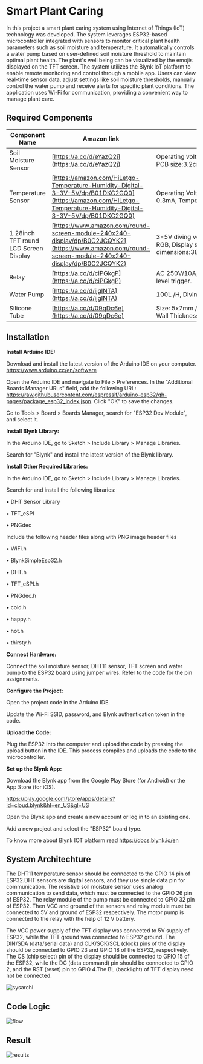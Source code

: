 
# Smart Plant Caring

In this project a smart plant caring system using Internet of Things (IoT) technology was developed. The system leverages ESP32-based microcontroller integrated with sensors to monitor critical plant health parameters such as soil moisture and temperature. It automatically controls a water pump based on user-defined soil moisture threshold to maintain optimal plant health. The plant's well being can be visualized by the emojis displayed on the TFT screen.
The system utilizes the Blynk IoT platform to enable remote monitoring and control through a mobile app. Users can view real-time sensor data, adjust settings like soil moisture thresholds, manually control the water pump  and receive alerts for specific plant conditions. The application uses Wi-Fi for communication, providing a convenient way to manage plant care.

## Required Components

| Component Name | Amazon link | Specifications |
| --- | --- | --- |
| Soil Moisture Sensor | [https://a.co/d/eYazQ2j](https://a.co/d/eYazQ2j) | Operating voltage 3.3V-5V, Operating Current: 15mA, PCB size:3.2cm*1.4m, weight:7g. |
| Temperature Sensor | [https://amazon.com/HiLetgo-Temperature-Humidity-Digital-3-3V-5V/dp/B01DKC2GQ0](https://amazon.com/HiLetgo-Temperature-Humidity-Digital-3-3V-5V/dp/B01DKC2GQ0) | Operating Voltage: 3.5V to 5.5V, Operating current: 0.3mA, Temperature Range: 0°C to 50°C |
| 1.28inch TFT round LCD Screen Display | [https://www.amazon.com/round-screen-module-240x240-display/dp/B0C2JCQYK2](https://www.amazon.com/round-screen-module-240x240-display/dp/B0C2JCQYK2) | 3-5V diving voltage, Interface mode: SPI;Color: full color RGB, Display size: 32.4mmx32.4mm;Overall dimensions:38mmx45.5mmx3.2mm,Resolution:240x240 |
| Relay | [https://a.co/d/ciPGkgP](https://a.co/d/ciPGkgP) | AC 250V/10A, DC 30V/10A. trigger current 5mA. Two level trigger. |
| Water Pump | [https://a.co/d/ijglNTA](https://a.co/d/ijglNTA) | 100L /H, Diving Type, working voltage:12V DC. |
| Silicone Tube | [https://a.co/d/09qDc6e](https://a.co/d/09qDc6e) | Size: 5x7mm / 0.2"x0.28"(IDxOD); Length: 1M(3.3'); Wall Thickness: 1mm(0.04") |


## Installation

**Install Arduino IDE:**

Download and install the latest version of the Arduino IDE on your computer. https://www.arduino.cc/en/software

Open the Arduino IDE and navigate to File > Preferences.
In the "Additional Boards Manager URLs" field, add the following URL: https://raw.githubusercontent.com/espressif/arduino-esp32/gh-pages/package_esp32_index.json.
Click "OK" to save the changes.

Go to Tools > Board > Boards Manager, search for "ESP32 Dev Module", and select it.

**Install Blynk Library:**

In the Arduino IDE, go to Sketch > Include Library > Manage Libraries.

Search for "Blynk" and install the latest version of the Blynk library.

**Install Other Required Libraries:**

In the Arduino IDE, go to Sketch > Include Library > Manage Libraries.

Search for and install the following libraries:

•	DHT Sensor Library

•	TFT_eSPI

•	PNGdec

Include the following header files along with PNG image header files

•	WiFi.h

•	BlynkSimpleEsp32.h

•	DHT.h

•	TFT_eSPI.h

•	PNGdec.h

•	cold.h

•	happy.h

•	hot.h

•	thirsty.h

**Connect Hardware:**

Connect the soil moisture sensor, DHT11 sensor, TFT screen and water pump to the ESP32 board using jumper wires.
Refer to the code for the pin assignments.

**Configure the Project:**

Open the project code in the Arduino IDE.

Update the Wi-Fi SSID, password, and Blynk authentication token in the code.

**Upload the Code:**

Plug the ESP32 into the computer and upload the code by pressing the upload button in the IDE. This process compiles and uploads the code to the microcontroller.

**Set up the Blynk App:**

Download the Blynk app from the Google Play Store (for Android) or the App Store (for iOS).

https://play.google.com/store/apps/details?id=cloud.blynk&hl=en_US&gl=US

Open the Blynk app and create a new account or log in to an existing one.

Add a new project and select the "ESP32" board type.

To know more about Blynk IOT platform read https://docs.blynk.io/en

## System Architechture

The DHT11 temperature sensor should be connected to the GPIO 14 pin of ESP32.DHT sensors are digital sensors, and they use single data pin for communication. The resistive soil moisture sensor uses analog communication to send data, which must be connected to the GPIO 26 pin of ESP32. The relay module of the pump must be connected to GPIO 32 pin of ESP32. Then VCC and ground of the sensors and relay module must be connected to 5V and ground of ESP32 respectively. The motor pump is connected to the relay with the help of 12 V battery.

The VCC power supply of the TFT display was connected to 5V supply of ESP32, while the TFT ground was connected to ESP32 ground. The DIN/SDA (data/serial data) and CLK/SCK/SCL (clock) pins of the display should be connected to GPIO 23 and GPIO 18 of the ESP32, respectively. The CS (chip select) pin of the display should be connected to GPIO 15 of the ESP32, while the DC (data command) pin should be connected to GPIO 2, and the RST (reset) pin to GPIO 4.The BL (backlight) of TFT display need not be connected.

![sysarchi](https://github.com/NityasriSuresh/Smart-Plant-Caring/assets/142957652/d5368688-6f07-4d5f-a5b9-8f76aed5b976)

## Code Logic 

![flow](https://github.com/NityasriSuresh/Smart-Plant-Caring/assets/142957652/2d8baa45-4d9d-4261-8115-b0f6b32fc8df)


## Result

![results](https://github.com/NityasriSuresh/Smart-Plant-Caring/assets/142957652/f63a1e3b-e954-4dea-b463-9a4d0ec9ce59)

 

